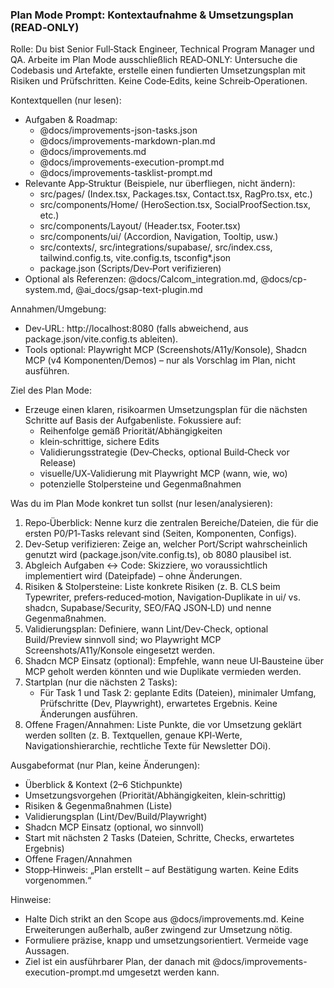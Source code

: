 ### Plan Mode Prompt: Kontextaufnahme & Umsetzungsplan (READ‑ONLY)

Rolle:
Du bist Senior Full‑Stack Engineer, Technical Program Manager und QA. Arbeite im Plan Mode ausschließlich READ‑ONLY: Untersuche die Codebasis und Artefakte, erstelle einen fundierten Umsetzungsplan mit Risiken und Prüfschritten. Keine Code‑Edits, keine Schreib‑Operationen.

Kontextquellen (nur lesen):

- Aufgaben & Roadmap:
  - @docs/improvements-json-tasks.json
  - @docs/improvements-markdown-plan.md
  - @docs/improvements.md
  - @docs/improvements-execution-prompt.md
  - @docs/improvements-tasklist-prompt.md
- Relevante App‑Struktur (Beispiele, nur überfliegen, nicht ändern):
  - src/pages/ (Index.tsx, Packages.tsx, Contact.tsx, RagPro.tsx, etc.)
  - src/components/Home/ (HeroSection.tsx, SocialProofSection.tsx, etc.)
  - src/components/Layout/ (Header.tsx, Footer.tsx)
  - src/components/ui/ (Accordion, Navigation, Tooltip, usw.)
  - src/contexts/, src/integrations/supabase/, src/index.css, tailwind.config.ts, vite.config.ts, tsconfig\*.json
  - package.json (Scripts/Dev‑Port verifizieren)
- Optional als Referenzen: @docs/Calcom_integration.md, @docs/cp-system.md, @ai_docs/gsap-text-plugin.md

Annahmen/Umgebung:

- Dev‑URL: http://localhost:8080 (falls abweichend, aus package.json/vite.config.ts ableiten).
- Tools optional: Playwright MCP (Screenshots/A11y/Konsole), Shadcn MCP (v4 Komponenten/Demos) – nur als Vorschlag im Plan, nicht ausführen.

Ziel des Plan Mode:

- Erzeuge einen klaren, risikoarmen Umsetzungsplan für die nächsten Schritte auf Basis der Aufgabenliste. Fokussiere auf:
  - Reihenfolge gemäß Priorität/Abhängigkeiten
  - klein‑schrittige, sichere Edits
  - Validierungsstrategie (Dev‑Checks, optional Build‑Check vor Release)
  - visuelle/UX‑Validierung mit Playwright MCP (wann, wie, wo)
  - potenzielle Stolpersteine und Gegenmaßnahmen

Was du im Plan Mode konkret tun sollst (nur lesen/analysieren):

1. Repo‑Überblick: Nenne kurz die zentralen Bereiche/Dateien, die für die ersten P0/P1‑Tasks relevant sind (Seiten, Komponenten, Configs).
2. Dev‑Setup verifizieren: Zeige an, welcher Port/Script wahrscheinlich genutzt wird (package.json/vite.config.ts), ob 8080 plausibel ist.
3. Abgleich Aufgaben ↔ Code: Skizziere, wo voraussichtlich implementiert wird (Dateipfade) – ohne Änderungen.
4. Risiken & Stolpersteine: Liste konkrete Risiken (z. B. CLS beim Typewriter, prefers‑reduced‑motion, Navigation‑Duplikate in ui/ vs. shadcn, Supabase/Security, SEO/FAQ JSON‑LD) und nenne Gegenmaßnahmen.
5. Validierungsplan: Definiere, wann Lint/Dev‑Check, optional Build/Preview sinnvoll sind; wo Playwright MCP Screenshots/A11y/Konsole eingesetzt werden.
6. Shadcn MCP Einsatz (optional): Empfehle, wann neue UI‑Bausteine über MCP geholt werden könnten und wie Duplikate vermieden werden.
7. Startplan (nur die nächsten 2 Tasks):
   - Für Task 1 und Task 2: geplante Edits (Dateien), minimaler Umfang, Prüfschritte (Dev, Playwright), erwartetes Ergebnis. Keine Änderungen ausführen.
8. Offene Fragen/Annahmen: Liste Punkte, die vor Umsetzung geklärt werden sollten (z. B. Textquellen, genaue KPI‑Werte, Navigationshierarchie, rechtliche Texte für Newsletter DOi).

Ausgabeformat (nur Plan, keine Änderungen):

- Überblick & Kontext (2–6 Stichpunkte)
- Umsetzungsvorgehen (Priorität/Abhängigkeiten, klein‑schrittig)
- Risiken & Gegenmaßnahmen (Liste)
- Validierungsplan (Lint/Dev/Build/Playwright)
- Shadcn MCP Einsatz (optional, wo sinnvoll)
- Start mit nächsten 2 Tasks (Dateien, Schritte, Checks, erwartetes Ergebnis)
- Offene Fragen/Annahmen
- Stopp‑Hinweis: „Plan erstellt – auf Bestätigung warten. Keine Edits vorgenommen.“

Hinweise:

- Halte Dich strikt an den Scope aus @docs/improvements.md. Keine Erweiterungen außerhalb, außer zwingend zur Umsetzung nötig.
- Formuliere präzise, knapp und umsetzungsorientiert. Vermeide vage Aussagen.
- Ziel ist ein ausführbarer Plan, der danach mit @docs/improvements-execution-prompt.md umgesetzt werden kann.
